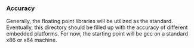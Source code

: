 ### Accuracy ###

Generally, the floating point libraries will be utilized as the standard.  Eventually, this directory should be filled up with the accuracy of different embedded platforms.  For now, the starting point will be gcc on a standard x86 or x64 machine.